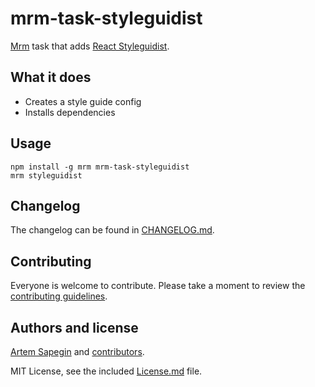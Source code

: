 <!-- React Styleguidist -->

# mrm-task-styleguidist

[Mrm](https://github.com/sapegin/mrm) task that adds [React Styleguidist](https://react-styleguidist.js.org/).

## What it does

- Creates a style guide config
- Installs dependencies

## Usage

```
npm install -g mrm mrm-task-styleguidist
mrm styleguidist
```

## Changelog

The changelog can be found in [CHANGELOG.md](CHANGELOG.md).

## Contributing

Everyone is welcome to contribute. Please take a moment to review the [contributing guidelines](../../Contributing.md).

## Authors and license

[Artem Sapegin](https://sapegin.me) and [contributors](https://github.com/sapegin/mrm/graphs/contributors).

MIT License, see the included [License.md](License.md) file.
